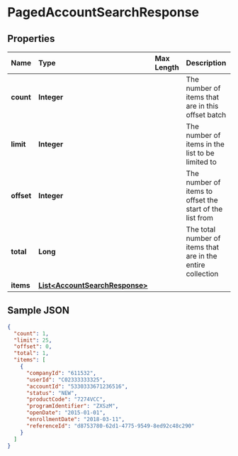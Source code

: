 # PagedAccountSearchResponse

## Properties

| Name | Type | Max Length | Description | Notes |
| :--- | :--- | :--------- | :---------- | :---- |
| **count** | **Integer** | | The number of items that are in this offset batch | [optional] |
| **limit** | **Integer** | | The number of items in the list to be limited to | [optional] |
| **offset** | **Integer** | | The number of items to offset the start of the list from | [optional] |
| **total** | **Long** | | The total number of items that are in the entire collection | [optional] |
| **items** | [**List&lt;AccountSearchResponse&gt;**](AccountSearchResponse.md) | | | [optional] |

## Sample JSON

```json
{
  "count": 1,
  "limit": 25,
  "offset": 0,
  "total": 1,
  "items": [
    {
      "companyId": "611532",
      "userId": "C02333333325",
      "accountId": "5330333671236516",
      "status": "NEW",
      "productCode": "7274VCC",
      "programIdentifier": "ZXSzM",
      "openDate": "2015-01-01",
      "enrollmentDate": "2018-03-11",
      "referenceId": "d8753780-62d1-4775-9549-8ed92c48c290"
    }
  ]
}
```
